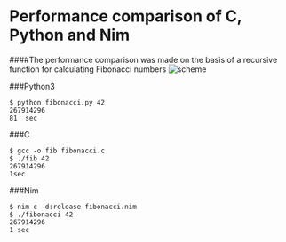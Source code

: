# Performance comparison of C, Python and Nim

####The performance comparison was made on the basis of a recursive function for calculating Fibonacci numbers
![scheme](https://github.com/Docik99/language_comparison/assets/32065929/1a43ccc5-9adf-44ef-bd3c-62a6b5515608)

###Python3
```
$ python fibonacci.py 42
267914296
81  sec
```

###C
```
$ gcc -o fib fibonacci.c
$ ./fib 42
267914296
1sec
```

###Nim
```
$ nim c -d:release fibonacci.nim
$ ./fibonacci 42
267914296
1 sec
```
